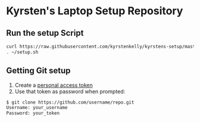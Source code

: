 # Kyrsten's Laptop Setup Repository

## Run the setup Script
```bash
curl https://raw.githubusercontent.com/kyrstenkelly/kyrstens-setup/master/setup.sh > ~/setup.sh
. ~/setup.sh
```

## Getting Git setup
1. Create a [personal access token](https://github.com/settings/tokens)
2. Use that token as password when prompted: 
```bash
$ git clone https://github.com/username/repo.git
Username: your_username
Password: your_token
```

